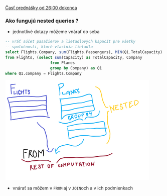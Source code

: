 [Časť prednášky od 26:00 dokonca](https://tirpitz.ms.mff.cuni.cz/contactless/lecture03b_CZ_web.mp4)
### Ako fungujú nested queries ?

- jednotlivé dotazy môžeme vnárať do seba

```sql
-- vráť súčet pasažierov a lietadlových kapacít pre všetky
-- spoločnosti, ktoré vlastnia lietadlo
select Flights.Company, sum(Flights.Passengers), MIN(Q1.TotalCapacity)
from Flights, (select sum(Capacity) as TotalCapacity, Company 
                    from Planes
                    group by Company) as Q1
where Q1.company = Flights.Company
```

![nested](../data_obrazky/nested_queries.png)

- vnárať sa môžem v ```FROM``` aj v ```JOIN```och a v ich podmienkach


